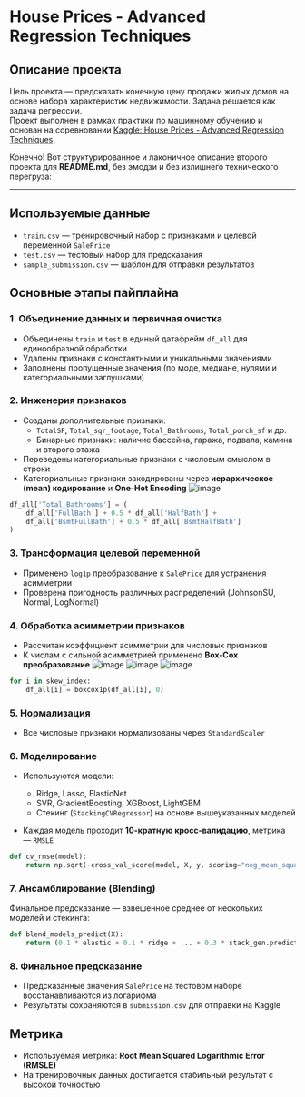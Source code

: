# House Prices - Advanced Regression Techniques


## Описание проекта  
Цель проекта — предсказать конечную цену продажи жилых домов на основе набора характеристик недвижимости. Задача решается как задача регрессии.  
Проект выполнен в рамках практики по машинному обучению и основан на соревновании [Kaggle: House Prices - Advanced Regression Techniques](https://www.kaggle.com/competitions/house-prices-advanced-regression-techniques).

Конечно! Вот структурированное и лаконичное описание второго проекта для **README.md**, без эмодзи и без излишнего технического перегруза:

---

## Используемые данные

- `train.csv` — тренировочный набор с признаками и целевой переменной `SalePrice`
- `test.csv` — тестовый набор для предсказания
- `sample_submission.csv` — шаблон для отправки результатов

## Основные этапы пайплайна

### 1. Объединение данных и первичная очистка

- Объединены `train` и `test` в единый датафрейм `df_all` для единообразной обработки
- Удалены признаки с константными и уникальными значениями
- Заполнены пропущенные значения (по моде, медиане, нулями и категориальными заглушками)

### 2. Инженерия признаков

- Созданы дополнительные признаки:
  - `TotalSF`, `Total_sqr_footage`, `Total_Bathrooms`, `Total_porch_sf` и др.
  - Бинарные признаки: наличие бассейна, гаража, подвала, камина и второго этажа
- Переведены категориальные признаки с числовым смыслом в строки
- Категориальные признаки закодированы через **иерархическое (mean) кодирование** и **One-Hot Encoding**
![image](https://github.com/user-attachments/assets/2bfd5b9c-6f46-4ab7-ac72-5570f03c451b)

```python
df_all['Total_Bathrooms'] = (
    df_all['FullBath'] + 0.5 * df_all['HalfBath'] +
    df_all['BsmtFullBath'] + 0.5 * df_all['BsmtHalfBath']
)
```

### 3. Трансформация целевой переменной

- Применено `log1p` преобразование к `SalePrice` для устранения асимметрии
- Проверена пригодность различных распределений (JohnsonSU, Normal, LogNormal)

### 4. Обработка асимметрии признаков

- Рассчитан коэффициент асимметрии для числовых признаков
- К числам с сильной асимметрией применено **Box-Cox преобразование**
![image](https://github.com/user-attachments/assets/637ea2a4-7064-411b-8884-eda474c56cd5)
![image](https://github.com/user-attachments/assets/7df4b8fb-7227-41d0-b5a4-5d777f22f3bf)
![image](https://github.com/user-attachments/assets/e867f397-8693-4414-b93d-b0a2d1365361)

```python
for i in skew_index:
    df_all[i] = boxcox1p(df_all[i], 0)
```

### 5. Нормализация

- Все числовые признаки нормализованы через `StandardScaler`

### 6. Моделирование

- Используются модели:
  - Ridge, Lasso, ElasticNet
  - SVR, GradientBoosting, XGBoost, LightGBM
  - Стекинг (`StackingCVRegressor`) на основе вышеуказанных моделей

- Каждая модель проходит **10-кратную кросс-валидацию**, метрика — `RMSLE`

```python
def cv_rmse(model):
    return np.sqrt(-cross_val_score(model, X, y, scoring="neg_mean_squared_error", cv=kfolds))
```

### 7. Ансамблирование (Blending)

Финальное предсказание — взвешенное среднее от нескольких моделей и стекинга:

```python
def blend_models_predict(X):
    return (0.1 * elastic + 0.1 * ridge + ... + 0.3 * stack_gen.predict(X))
```

### 8. Финальное предсказание

- Предсказанные значения `SalePrice` на тестовом наборе восстанавливаются из логарифма
- Результаты сохраняются в `submission.csv` для отправки на Kaggle

## Метрика

- Используемая метрика: **Root Mean Squared Logarithmic Error (RMSLE)**
- На тренировочных данных достигается стабильный результат с высокой точностью
